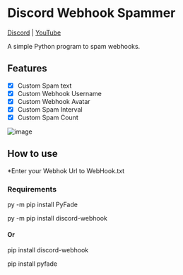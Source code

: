 # Discord Webhook Spammer

[Discord](https://discord.com/invite/HXCxmc4G4J) | [YouTube](https://www.youtube.com/channel/UC8iAdwlggk1CkNbGiIEPNVQ)

A simple Python program to spam webhooks.

## Features
- [X] Custom Spam text
- [X] Custom Webhook Username
- [X] Custom Webhook Avatar
- [X] Custom Spam Interval
- [X] Custom Spam Count

![image](https://user-images.githubusercontent.com/83973611/186880884-cc35ba6a-98f4-41ae-bded-1fb92a792df0.png)

## How to use
*Enter your Webhok Url to WebHook.txt

### Requirements

py -m pip install PyFade

py -m pip install discord-webhook

#### Or

pip install discord-webhook

pip install pyfade
